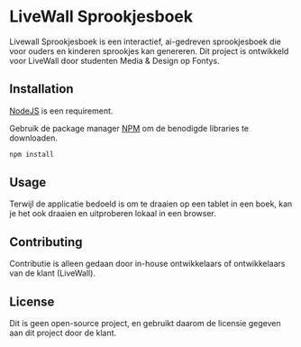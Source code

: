 # LiveWall Sprookjesboek

Livewall Sprookjesboek is een interactief, ai-gedreven sprookjesboek die voor ouders en kinderen sprookjes kan genereren. Dit project is ontwikkeld voor LiveWall door studenten Media & Design op Fontys.

## Installation

[NodeJS](https://nodejs.org/en/) is een requirement.

Gebruik de package manager [NPM](https://www.npmjs.com/) om de benodigde libraries te downloaden.

```bash
npm install
```

## Usage

Terwijl de applicatie bedoeld is om te draaien op een tablet in een boek, kan je het ook draaien en uitproberen lokaal in een browser.

## Contributing

Contributie is alleen gedaan door in-house ontwikkelaars of ontwikkelaars van de klant (LiveWall).

## License

Dit is geen open-source project, en gebruikt daarom de licensie gegeven aan dit project door de klant.